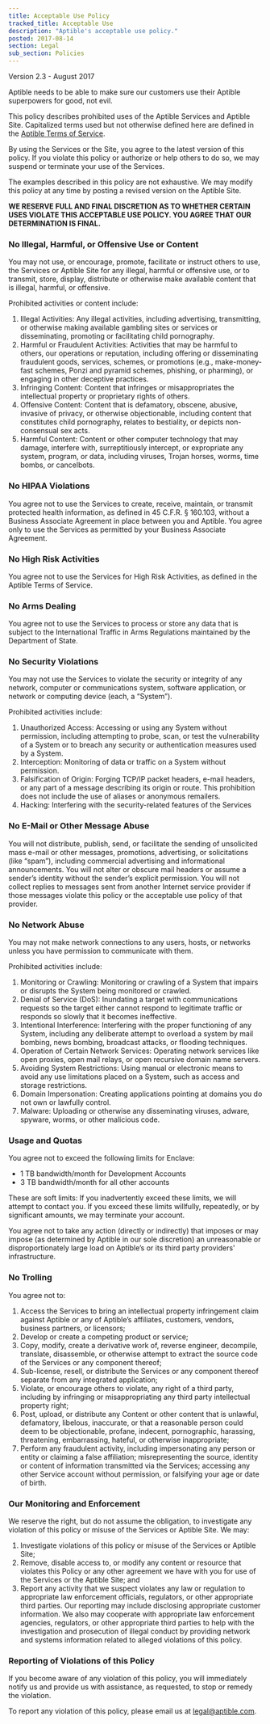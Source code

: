 ```yaml
---
title: Acceptable Use Policy
tracked_title: Acceptable Use
description: "Aptible's acceptable use policy."
posted: 2017-08-14
section: Legal
sub_section: Policies
---
```

<!-- Reference Links -->
[Aptible Terms of Service]:/legal/terms-of-service

Version 2.3 - August 2017

Aptible needs to be able to make sure our customers use their Aptible superpowers for good, not evil. 

This policy describes prohibited uses of the Aptible Services and Aptible Site. Capitalized terms used but not otherwise defined here are defined in the [Aptible Terms of Service].

By using the Services or the Site, you agree to the latest version of this policy. If you violate this policy or authorize or help others to do so, we may suspend or terminate your use of the Services.

The examples described in this policy are not exhaustive. We may modify this policy at any time by posting a revised version on the Aptible Site. 

**WE RESERVE FULL AND FINAL DISCRETION AS TO WHETHER CERTAIN USES VIOLATE THIS ACCEPTABLE USE POLICY. YOU AGREE THAT OUR DETERMINATION IS FINAL.**

### No Illegal, Harmful, or Offensive Use or Content
You may not use, or encourage, promote, facilitate or instruct others to use, the Services or Aptible Site for any illegal, harmful or offensive use, or to transmit, store, display, distribute or otherwise make available content that is illegal, harmful, or offensive.

Prohibited activities or content include:

1. Illegal Activities: Any illegal activities, including advertising, transmitting, or otherwise making available gambling sites or services or disseminating, promoting or facilitating child pornography.
2. Harmful or Fraudulent Activities: Activities that may be harmful to others, our operations or reputation, including offering or disseminating fraudulent goods, services, schemes, or promotions (e.g., make-money-fast schemes, Ponzi and pyramid schemes, phishing, or pharming), or engaging in other deceptive practices.
3. Infringing Content: Content that infringes or misappropriates the intellectual property or proprietary rights of others.
4. Offensive Content: Content that is defamatory, obscene, abusive, invasive of privacy, or otherwise objectionable, including content that constitutes child pornography, relates to bestiality, or depicts non-consensual sex acts.
5. Harmful Content: Content or other computer technology that may damage, interfere with, surreptitiously intercept, or expropriate any system, program, or data, including viruses, Trojan horses, worms, time bombs, or cancelbots.

### No HIPAA Violations
You agree not to use the Services to create, receive, maintain, or transmit protected health information, as defined in 45 C.F.R. § 160.103, without a Business Associate Agreement in place between you and Aptible. You agree only to use the Services as permitted by your Business Associate Agreement.

### No High Risk Activities
You agree not to use the Services for High Risk Activities, as defined in the Aptible Terms of Service.

### No Arms Dealing
You agree not to use the Services to process or store any data that is subject to the International Traffic in Arms Regulations maintained by the Department of State.

### No Security Violations
You may not use the Services to violate the security or integrity of any network, computer or communications system, software application, or network or computing device (each, a “System”).

Prohibited activities include:

1. Unauthorized Access: Accessing or using any System without permission, including attempting to probe, scan, or test the vulnerability of a System or to breach any security or authentication measures used by a System.
2. Interception: Monitoring of data or traffic on a System without permission.
3. Falsification of Origin: Forging TCP/IP packet headers, e-mail headers, or any part of a message describing its origin or route. This prohibition does not include the use of aliases or anonymous remailers.
4. Hacking: Interfering with the security-related features of the Services

### No E-Mail or Other Message Abuse
You will not distribute, publish, send, or facilitate the sending of unsolicited mass e-mail or other messages, promotions, advertising, or solicitations (like “spam”), including commercial advertising and informational announcements. You will not alter or obscure mail headers or assume a sender’s identity without the sender’s explicit permission. You will not collect replies to messages sent from another Internet service provider if those messages violate this policy or the acceptable use policy of that provider.

### No Network Abuse
You may not make network connections to any users, hosts, or networks unless you have permission to communicate with them.

Prohibited activities include:

1. Monitoring or Crawling: Monitoring or crawling of a System that impairs or disrupts the System being monitored or crawled.
2. Denial of Service (DoS): Inundating a target with communications requests so the target either cannot respond to legitimate traffic or responds so slowly that it becomes ineffective.
3. Intentional Interference: Interfering with the proper functioning of any System, including any deliberate attempt to overload a system by mail bombing, news bombing, broadcast attacks, or flooding techniques.
4. Operation of Certain Network Services: Operating network services like open proxies, open mail relays, or open recursive domain name servers.
5. Avoiding System Restrictions: Using manual or electronic means to avoid any use limitations placed on a System, such as access and storage restrictions.
6. Domain Impersonation: Creating applications pointing at domains you do not own or lawfully control.
7. Malware: Uploading or otherwise any disseminating viruses, adware, spyware, worms, or other malicious code.

### Usage and Quotas
You agree not to exceed the following limits for Enclave:

- 1 TB bandwidth/month for Development Accounts
- 3 TB bandwidth/month for all other accounts

These are soft limits: If you inadvertently exceed these limits, we will attempt to contact you. If you exceed these limits willfully, repeatedly, or by significant amounts, we may terminate your account.

You agree not to take any action (directly or indirectly) that imposes or may impose (as determined by Aptible in our sole discretion) an unreasonable or disproportionately large load on Aptible’s or its third party providers' infrastructure.

### No Trolling
You agree not to:

1. Access the Services to bring an intellectual property infringement claim against Aptible or any of Aptible’s affiliates, customers, vendors, business partners, or licensors;  
2. Develop or create a competing product or service;  
3. Copy, modify, create a derivative work of, reverse engineer, decompile, translate, disassemble, or otherwise attempt to extract the source code of the Services or any component thereof;  
4. Sub-license, resell, or distribute the Services or any component thereof separate from any integrated application;
5. Violate, or encourage others to violate, any right of a third party, including by infringing or misappropriating any third party intellectual property right;  
6. Post, upload, or distribute any Content or other content that is unlawful, defamatory, libelous, inaccurate, or that a reasonable person could deem to be objectionable, profane, indecent, pornographic, harassing, threatening, embarrassing, hateful, or otherwise inappropriate;
7. Perform any fraudulent activity, including impersonating any person or entity or claiming a false affiliation; misrepresenting the source, identity or content of information transmitted via the Services; accessing any other Service account without permission, or falsifying your age or date of birth.

### Our Monitoring and Enforcement
We reserve the right, but do not assume the obligation, to investigate any violation of this policy or misuse of the Services or Aptible Site. We may:

1. Investigate violations of this policy or misuse of the Services or Aptible Site;  
2. Remove, disable access to, or modify any content or resource that violates this Policy or any other agreement we have with you for use of the Services or the Aptible Site; and  
3. Report any activity that we suspect violates any law or regulation to appropriate law enforcement officials, regulators, or other appropriate third parties. Our reporting may include disclosing appropriate customer information. We also may cooperate with appropriate law enforcement agencies, regulators, or other appropriate third parties to help with the investigation and prosecution of illegal conduct by providing network and systems information related to alleged violations of this policy.

### Reporting of Violations of this Policy
If you become aware of any violation of this policy, you will immediately notify us and provide us with assistance, as requested, to stop or remedy the violation.

To report any violation of this policy, please email us at [legal@aptible.com](mailto:legal@aptible.com).

